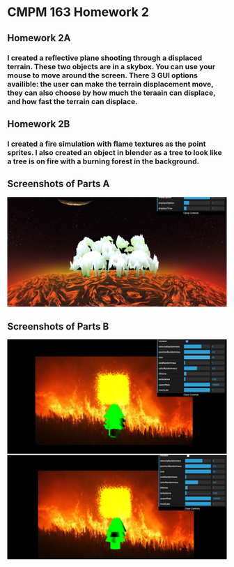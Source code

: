 # CMPM 163 Homework 2


## Homework 2A
### I created a reflective plane shooting through a displaced terrain. These two objects are in a skybox. You can use your mouse to move around the screen. There 3 GUI options availible: the user can make the terrain displacement move, they can also choose by how much the teraain can displace, and how fast the terrain can displace.

## Homework 2B
### I created a fire simulation with flame textures as the point sprites. I also created an object in blender as a tree to look like a tree is on fire with a burning forest in the background.

## Screenshots of Parts A
![alt text](https://github.com/rdtrail/CMPM163-HW2/blob/master/Screen%20Shot%202018-02-24%20at%2010.52.42%20PM.png)
## Screenshots of Parts B
![alt text](https://github.com/rdtrail/CMPM163-HW2/blob/master/Screen%20Shot%202018-02-24%20at%2010.52.02%20PM.png)
![alt text](https://github.com/rdtrail/CMPM163-HW2/blob/master/Screen%20Shot%202018-02-24%20at%2010.51.51%20PM.png)
